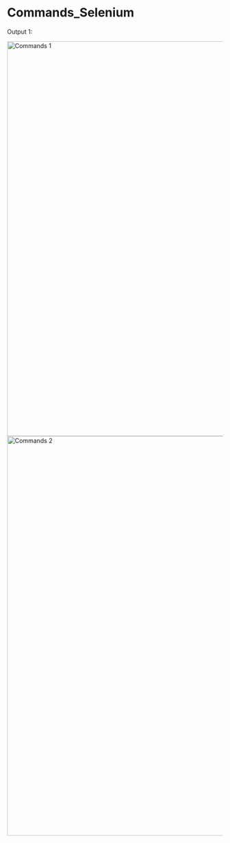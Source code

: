 # Commands_Selenium

Output 1:

<img width="921" alt="Commands 1" src="https://github.com/user-attachments/assets/6ef911ed-7e69-4ad2-9ca1-864b868f498f" />


<img width="932" alt="Commands 2" src="https://github.com/user-attachments/assets/8623e5d4-a1d9-4d6c-87a9-74394a64edb0" />
